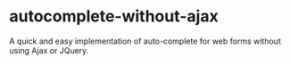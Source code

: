 # autocomplete-without-ajax
A quick and easy implementation of auto-complete for web forms without using Ajax or JQuery.
